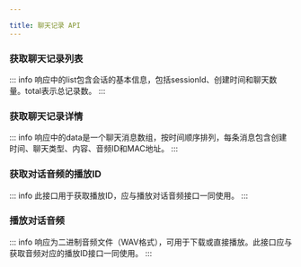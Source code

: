 ```yaml
---

title: 聊天记录 API
---
```


<script setup lang="ts">
const commonHeaders = [
  { name: 'Content-Type', value: 'application/json', required: true, description: '请求内容类型' },
  { name: 'Authorization', value: 'Bearer <token>', required: true, description: '用户认证令牌，格式为 Bearer + 空格 + token' }
]

const getListHeaders = [
  { name: 'Authorization', value: 'Bearer <token>', required: true, description: '用户认证令牌，格式为 Bearer + 空格 + token' }
]

// 获取聊天记录列表 - 请求示例
const getSessionsRequest = `GET /xiaozhi/agent/09689edfb5a74846ad8f2a6512c26a73/sessions?page=1&limit=20 HTTP/1.1
Host: https://xrobo.qiniu.com
Authorization: Bearer <token>`

// 获取聊天记录列表 - 响应示例
const getSessionsResponse = `{
  "code": 0,
  "msg": "success",
  "data": {
    "total": 139,
    "list": [
      {
        "sessionId": "7465966b-4582-4dae-99be-420364d422d7",
        "createdAt": "2025-08-28 16:02:49",
        "chatCount": 75
      },
      {
        "sessionId": "9eab0c2b-79c0-402c-a695-09d802bd977a",
        "createdAt": "2025-08-28 12:25:01",
        "chatCount": 3
      },
      ...(limit=20, 共20条)
    ]
  }
}`

// 获取聊天记录详情 - 请求示例
const getChatHistoryRequest = `GET /xiaozhi/agent/09689edfb5a74846ad8f2a6512c26a73/chat-history/7465966b-4582-4dae-99be-420364d422d7 HTTP/1.1
Host: https://xrobo.qiniu.com
Authorization: Bearer <token>`

// 获取聊天记录详情 - 响应示例
const getChatHistoryResponse = `{
  "code": 0,
  "msg": "success",
  "data": [
    {
      "createdAt": "2025-08-28 15:57:16",
      "chatType": 1,
      "content": "那你西啊，帮我邀请一下大家来参加我们的展会。😊",
      "audioId": "aa2f6e1aadde09585e7a2acd165dfe9e",
      "macAddress": "09689edfb5a74846ad8f2a6512c26a73"
    },
    {
      "createdAt": "2025-08-28 15:57:19",
      "chatType": 1,
      "content": "这个有意思多了。😊",
      "audioId": "e8d7f48c8a30473279f4bf9c714bc3ae",
      "macAddress": "09689edfb5a74846ad8f2a6512c26a73"
    },
    ...
  ]
}`

// 获取音频对应的播放ID - 请求示例
const getAudioPlayIdRequest = `GET /xiaozhi/agent/audio/d9b8fdbc0ce492a0feb7a87e92c4eaf5 HTTP/1.1
Host: https://xrobo.qiniu.com
Authorization: Bearer <token>`

// 获取音频对应的播放ID - 响应示例
const getAudioPlayIdResponse = `{
  "code": 0,
  "msg": "success",
  "data": "a040a914-ba53-42f4-a878-08293bf5877a"
}`

// 播放对话音频 - 请求示例
const playAudioRequest = `GET /xiaozhi/agent/play/a040a914-ba53-42f4-a878-08293bf5877a HTTP/1.1
Host: https://xrobo.qiniu.com
Authorization: Bearer <token>`

// 播放对话音频 - 响应示例
const playAudioResponse = `HTTP/1.1 200 OK
Content-Disposition: attachment; filename="play.wav"
Content-Length: 7724
Content-Type: application/octet-stream

[Binary audio data]`

// 获取聊天记录列表 - 参数定义
const getSessionsParameters = [
  {
    name: 'agentId',
    type: 'string',
    in: 'path',
    required: true,
    description: '智能体ID',
    example: '09689edfb5a74846ad8f2a6512c26a73'
  },
  {
    name: 'page',
    type: 'integer',
    in: 'query',
    required: false,
    description: '页码，从1开始',
    example: 1
  },
  {
    name: 'limit',
    type: 'integer',
    in: 'query',
    required: false,
    description: '每页记录数',
    example: 20
  }
]

// 获取聊天记录详情 - 参数定义
const getChatHistoryParameters = [
  {
    name: 'agentId',
    type: 'string',
    in: 'path',
    required: true,
    description: '智能体ID',
    example: '09689edfb5a74846ad8f2a6512c26a73'
  },
  {
    name: 'sessionId',
    type: 'string',
    in: 'path',
    required: true,
    description: '会话ID',
    example: '7465966b-4582-4dae-99be-420364d422d7'
  }
]

// 获取音频对应的播放ID - 参数定义
const getAudioPlayIdParameters = [
  {
    name: 'audioId',
    type: 'string',
    in: 'path',
    required: true,
    description: '音频ID，从聊天记录详情中获取',
    example: 'd9b8fdbc0ce492a0feb7a87e92c4eaf5'
  }
]

// 播放对话音频 - 参数定义
const playAudioParameters = [
  {
    name: 'playId',
    type: 'string',
    in: 'path',
    required: true,
    description: '播放ID，从获取音频对应的播放ID接口中获取',
    example: 'a040a914-ba53-42f4-a878-08293bf5877a'
  }
]

// 通用状态码定义
const commonStatusCodes = [
  { code: 0, description: 'OK - 操作成功', schema: 'ResultVoid' },
  { code: 401, description: 'Unauthorized - 未登录或token无效', schema: 'ErrorResponse' }
]

const getListStatusCodes = [
  { code: 0, description: 'OK - 成功获取聊天记录列表', schema: 'ResultListSessionDTO' },
  { code: 401, description: 'Unauthorized - 未登录或token无效', schema: 'ErrorResponse' }
]

const unauthorizedResponse = `{
  "code": 401,
  "msg": "未登录",
  "data": []
}`
</script>

### 获取聊天记录列表

<ApiEndpoint
  host="https://xrobo.qiniu.com"
  basePath="/xiaozhi"
  endpoint="/agent/{agentId}/sessions"
  method="get"
  title="获取聊天记录列表"
  description="获取指定智能体的聊天会话列表，支持分页查询"
  :parameters="getSessionsParameters"
  :headers="getListHeaders"
  :requestExample="getSessionsRequest"
  :responseExample="getSessionsResponse"
  :statusCodes="getListStatusCodes"
/>

::: info
响应中的list包含会话的基本信息，包括sessionId、创建时间和聊天数量。total表示总记录数。
:::

### 获取聊天记录详情

<ApiEndpoint
  host="https://xrobo.qiniu.com"
  basePath="/xiaozhi"
  endpoint="/agent/{agentId}/chat-history/{sessionId}"
  method="get"
  title="获取聊天记录详情"
  description="获取指定智能体和会话的详细聊天记录"
  :parameters="getChatHistoryParameters"
  :headers="getListHeaders"
  :requestExample="getChatHistoryRequest"
  :responseExample="getChatHistoryResponse"
  :statusCodes="getListStatusCodes"
/>

::: info
响应中的data是一个聊天消息数组，按时间顺序排列，每条消息包含创建时间、聊天类型、内容、音频ID和MAC地址。
:::

### 获取对话音频的播放ID

<ApiEndpoint
  host="https://xrobo.qiniu.com"
  basePath="/xiaozhi"
  endpoint="/agent/audio/{audioId}"
  method="get"
  title="获取对话音频的播放ID"
  description="通过音频ID（从聊天记录详情中获取）获取对应的播放ID，用于后续播放音频"
  :parameters="getAudioPlayIdParameters"
  :headers="getListHeaders"
  :requestExample="getAudioPlayIdRequest"
  :responseExample="getAudioPlayIdResponse"
  :statusCodes="getListStatusCodes"
/>

::: info
此接口用于获取播放ID，应与播放对话音频接口一同使用。
:::

### 播放对话音频

<ApiEndpoint
  host="https://xrobo.qiniu.com"
  basePath="/xiaozhi"
  endpoint="/agent/play/{playId}"
  method="get"
  title="播放对话音频"
  description="通过播放ID下载音频文件，返回二进制音频数据，支持直接播放或下载"
  :parameters="playAudioParameters"
  :headers="getListHeaders"
  :requestExample="playAudioRequest"
  :responseExample="playAudioResponse"
  :statusCodes="commonStatusCodes"
/>

::: info
响应为二进制音频文件（WAV格式），可用于下载或直接播放。此接口应与获取音频对应的播放ID接口一同使用。
:::
